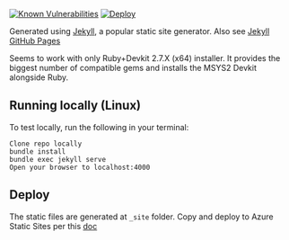 [![Known Vulnerabilities](https://snyk.io/test/github/viper25/resume/badge.svg?targetFile=Gemfile.lock)](https://snyk.io/test/github/viper25/resume?targetFile=Gemfile.lock)
[![Deploy](https://github.com/viper25/resume/actions/workflows/azure_static.yml/badge.svg)](https://github.com/viper25/resume/actions/workflows/azure_static.yml)

Generated using  [Jekyll](https://github.com/jekyll/jekyll), a popular static site generator. Also see [Jekyll GitHub Pages](https://help.github.com/articles/using-jekyll-as-a-static-site-generator-with-github-pages/ "Jekyll & GitHub Pages")

Seems to work with only Ruby+Devkit 2.7.X (x64) installer. It provides the biggest number of compatible gems and installs the MSYS2 Devkit alongside Ruby. 

## Running locally (Linux)
To test locally, run the following in your terminal:

    Clone repo locally
    bundle install
    bundle exec jekyll serve
    Open your browser to localhost:4000

## Deploy

The static files are generated at `_site` folder. Copy and deploy to Azure Static Sites per this [doc](https://docs.microsoft.com/en-us/azure/storage/blobs/storage-blobs-static-site-github-actions)
